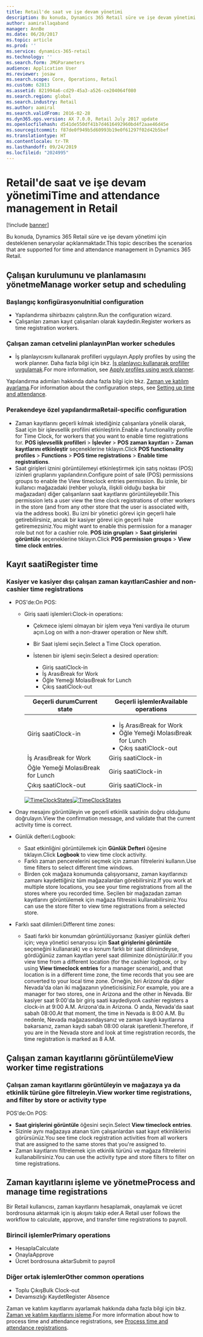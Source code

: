 ```yaml
---
title: Retail'de saat ve işe devam yönetimi
description: Bu konuda, Dynamics 365 Retail süre ve işe devam yönetimi için desteklenen senaryolar açıklanmaktadır.
author: aamirallaqaband
manager: AnnBe
ms.date: 06/20/2017
ms.topic: article
ms.prod: ''
ms.service: dynamics-365-retail
ms.technology: ''
ms.search.form: JMGParameters
audience: Application User
ms.reviewer: josaw
ms.search.scope: Core, Operations, Retail
ms.custom: 62813
ms.assetid: 821994a6-cd29-45a3-a526-ce204064f080
ms.search.region: global
ms.search.industry: Retail
ms.author: aamiral
ms.search.validFrom: 2016-02-28
ms.dyn365.ops.version: AX 7.0.0, Retail July 2017 update
ms.openlocfilehash: d541de550df41b7d4616492960bd4f2aae46d45e
ms.sourcegitcommit: f87de0f949b5d60993b19e0f61297f02d42b5bef
ms.translationtype: HT
ms.contentlocale: tr-TR
ms.lasthandoff: 09/24/2019
ms.locfileid: "2024995"
---
```

# <a name="time-and-attendance-management-in-retail"></a><span data-ttu-id="07e9e-103">Retail'de saat ve işe devam yönetimi</span><span class="sxs-lookup"><span data-stu-id="07e9e-103">Time and attendance management in Retail</span></span>

[!include [banner](includes/banner.md)]

<span data-ttu-id="07e9e-104">Bu konuda, Dynamics 365 Retail süre ve işe devam yönetimi için desteklenen senaryolar açıklanmaktadır.</span><span class="sxs-lookup"><span data-stu-id="07e9e-104">This topic describes the scenarios that are supported for time and attendance management in Dynamics 365 Retail.</span></span>

## <a name="manage-worker-setup-and-scheduling"></a><span data-ttu-id="07e9e-105">Çalışan kurulumunu ve planlamasını yönetme</span><span class="sxs-lookup"><span data-stu-id="07e9e-105">Manage worker setup and scheduling</span></span>

### <a name="initial-configuration"></a><span data-ttu-id="07e9e-106">Başlangıç konfigürasyonu</span><span class="sxs-lookup"><span data-stu-id="07e9e-106">Initial configuration</span></span>

- <span data-ttu-id="07e9e-107">Yapılandırma sihirbazını çalıştırın.</span><span class="sxs-lookup"><span data-stu-id="07e9e-107">Run the configuration wizard.</span></span>
- <span data-ttu-id="07e9e-108">Çalışanları zaman kayıt çalışanları olarak kaydedin.</span><span class="sxs-lookup"><span data-stu-id="07e9e-108">Register workers as time registration workers.</span></span>

### <a name="plan-worker-schedules"></a><span data-ttu-id="07e9e-109">Çalışan zaman cetvelini planlayın</span><span class="sxs-lookup"><span data-stu-id="07e9e-109">Plan worker schedules</span></span>

- <span data-ttu-id="07e9e-110">İş planlayıcısını kullanarak profilleri uygulayın.</span><span class="sxs-lookup"><span data-stu-id="07e9e-110">Apply profiles by using the work planner.</span></span> <span data-ttu-id="07e9e-111">Daha fazla bilgi için bkz. [İş planlayıcı kullanarak profiller uygulamak](https://technet.microsoft.com/library/aa551234.aspx).</span><span class="sxs-lookup"><span data-stu-id="07e9e-111">For more information, see [Apply profiles using work planner](https://technet.microsoft.com/library/aa551234.aspx).</span></span>

<span data-ttu-id="07e9e-112">Yapılandırma adımları hakkında daha fazla bilgi için bkz. [Zaman ve katılım ayarlama](https://technet.microsoft.com/library/aa496971.aspx).</span><span class="sxs-lookup"><span data-stu-id="07e9e-112">For information about the configuration steps, see [Setting up time and attendance](https://technet.microsoft.com/library/aa496971.aspx).</span></span>

### <a name="retail-specific-configuration"></a><span data-ttu-id="07e9e-113">Perakendeye özel yapılandırma</span><span class="sxs-lookup"><span data-stu-id="07e9e-113">Retail-specific configuration</span></span>

- <span data-ttu-id="07e9e-114">Zaman kayıtlarını geçerli kılmak istediğiniz çalışanlara yönelik olarak, Saat için bir işlevsellik profilini etkinleştirin.</span><span class="sxs-lookup"><span data-stu-id="07e9e-114">Enable a functionality profile for Time Clock, for workers that you want to enable time registrations for.</span></span> <span data-ttu-id="07e9e-115">**POS işlevsellik profilleri** &gt; **İşlevler** &gt; **POS zaman kayıtları** &gt; **Zaman kayıtlarını etkinleştir** seçeneklerine tıklayın.</span><span class="sxs-lookup"><span data-stu-id="07e9e-115">Click **POS functionality profiles** &gt; **Functions** &gt; **POS time registrations** &gt; **Enable time registrations**.</span></span>
- <span data-ttu-id="07e9e-116">Saat girişleri iznini görüntülemeyi etkinleştirmek için satış noktası (POS) izinleri gruplarını yapılandırın.</span><span class="sxs-lookup"><span data-stu-id="07e9e-116">Configure point of sale (POS) permissions groups to enable the View timeclock entries permission.</span></span> <span data-ttu-id="07e9e-117">Bu izinle, bir kullanıcı mağazadaki (rehber yoluyla, ilişkili olduğu başka bir mağazadan) diğer çalışanların saat kayıtlarını görüntüleyebilir.</span><span class="sxs-lookup"><span data-stu-id="07e9e-117">This permission lets a user view the time clock registrations of other workers in the store (and from any other store that the user is associated with, via the address book).</span></span> <span data-ttu-id="07e9e-118">Bu izni bir yönetici görevi için geçerli hale getirebilirsiniz, ancak bir kasiyer görevi için geçerli hale getiremezsiniz.</span><span class="sxs-lookup"><span data-stu-id="07e9e-118">You might want to enable this permission for a manager role but not for a cashier role.</span></span> <span data-ttu-id="07e9e-119">**POS izin grupları** &gt; **Saat girişlerini görüntüle** seçeneklerine tıklayın.</span><span class="sxs-lookup"><span data-stu-id="07e9e-119">Click **POS permission groups** &gt; **View time clock entries**.</span></span>

## <a name="register-time"></a><span data-ttu-id="07e9e-120">Kayıt saati</span><span class="sxs-lookup"><span data-stu-id="07e9e-120">Register time</span></span>

### <a name="cashier-and-non-cashier-time-registrations"></a><span data-ttu-id="07e9e-121">Kasiyer ve kasiyer dışı çalışan zaman kayıtları</span><span class="sxs-lookup"><span data-stu-id="07e9e-121">Cashier and non-cashier time registrations</span></span>

- <span data-ttu-id="07e9e-122">POS'de:</span><span class="sxs-lookup"><span data-stu-id="07e9e-122">On POS:</span></span>

    - <span data-ttu-id="07e9e-123">Giriş saati işlemleri:</span><span class="sxs-lookup"><span data-stu-id="07e9e-123">Clock-in operations:</span></span>

        - <span data-ttu-id="07e9e-124">Çekmece işlemi olmayan bir işlem veya Yeni vardiya ile oturum açın.</span><span class="sxs-lookup"><span data-stu-id="07e9e-124">Log on with a non-drawer operation or New shift.</span></span>
        - <span data-ttu-id="07e9e-125">Bir Saat işlemi seçin.</span><span class="sxs-lookup"><span data-stu-id="07e9e-125">Select a Time Clock operation.</span></span>
        - <span data-ttu-id="07e9e-126">İstenen bir işlemi seçin:</span><span class="sxs-lookup"><span data-stu-id="07e9e-126">Select a desired operation:</span></span>

            - <span data-ttu-id="07e9e-127">Giriş saati</span><span class="sxs-lookup"><span data-stu-id="07e9e-127">Clock-in</span></span>
            - <span data-ttu-id="07e9e-128">İş Arası</span><span class="sxs-lookup"><span data-stu-id="07e9e-128">Break for Work</span></span>
            - <span data-ttu-id="07e9e-129">Öğle Yemeği Molası</span><span class="sxs-lookup"><span data-stu-id="07e9e-129">Break for Lunch</span></span>
            - <span data-ttu-id="07e9e-130">Çıkış saati</span><span class="sxs-lookup"><span data-stu-id="07e9e-130">Clock-out</span></span>

        <table>
        <thead>
        <tr>
        <th><span data-ttu-id="07e9e-131">Geçerli durum</span><span class="sxs-lookup"><span data-stu-id="07e9e-131">Current state</span></span></th>
        <th><span data-ttu-id="07e9e-132">Geçerli işlemler</span><span class="sxs-lookup"><span data-stu-id="07e9e-132">Available operations</span></span></th>
        </tr>
        </thead>
        <tbody>
        <tr>
        <td><span data-ttu-id="07e9e-133">Giriş saati</span><span class="sxs-lookup"><span data-stu-id="07e9e-133">Clock-in</span></span></td>
        <td>
        <ul>
        <li><span data-ttu-id="07e9e-134">İş Arası</span><span class="sxs-lookup"><span data-stu-id="07e9e-134">Break for Work</span></span></li>
        <li><span data-ttu-id="07e9e-135">Öğle Yemeği Molası</span><span class="sxs-lookup"><span data-stu-id="07e9e-135">Break for Lunch</span></span></li>
        <li><span data-ttu-id="07e9e-136">Çıkış saati</span><span class="sxs-lookup"><span data-stu-id="07e9e-136">Clock-out</span></span></li>
        </ul>
        </td>
        </tr>
        <tr>
        <td><span data-ttu-id="07e9e-137">İş Arası</span><span class="sxs-lookup"><span data-stu-id="07e9e-137">Break for Work</span></span></td>
        <td><span data-ttu-id="07e9e-138">Giriş saati</span><span class="sxs-lookup"><span data-stu-id="07e9e-138">Clock-in</span></span></td>
        </tr>
        <tr>
        <td><span data-ttu-id="07e9e-139">Öğle Yemeği Molası</span><span class="sxs-lookup"><span data-stu-id="07e9e-139">Break for Lunch</span></span></td>
        <td><span data-ttu-id="07e9e-140">Giriş saati</span><span class="sxs-lookup"><span data-stu-id="07e9e-140">Clock-in</span></span></td>
        </tr>
        <tr>
        <td><span data-ttu-id="07e9e-141">Çıkış saati</span><span class="sxs-lookup"><span data-stu-id="07e9e-141">Clock-out</span></span></td>
        <td><span data-ttu-id="07e9e-142">Giriş saati</span><span class="sxs-lookup"><span data-stu-id="07e9e-142">Clock-in</span></span></td>
        </tr>
        </tbody>
        </table>

        <span data-ttu-id="07e9e-143">[![TimeClockStates](./media/timeclockstates.png)](./media/timeclockstates.png)</span><span class="sxs-lookup"><span data-stu-id="07e9e-143">[![TimeClockStates](./media/timeclockstates.png)](./media/timeclockstates.png)</span></span>

- <span data-ttu-id="07e9e-144">Onay mesajını görüntüleyin ve geçerli etkinlik saatinin doğru olduğunu doğrulayın.</span><span class="sxs-lookup"><span data-stu-id="07e9e-144">View the confirmation message, and validate that the current activity time is correct.</span></span>
- <span data-ttu-id="07e9e-145">Günlük defteri:</span><span class="sxs-lookup"><span data-stu-id="07e9e-145">Logbook:</span></span>

    - <span data-ttu-id="07e9e-146">Saat etkinliğini görüntülemek için **Günlük Defteri** öğesine tıklayın.</span><span class="sxs-lookup"><span data-stu-id="07e9e-146">Click **Logbook** to view time clock activity.</span></span>
    - <span data-ttu-id="07e9e-147">Farklı zaman pencerelerini seçmek için zaman filtrelerini kullanın.</span><span class="sxs-lookup"><span data-stu-id="07e9e-147">Use time filters to select different time windows.</span></span>
    - <span data-ttu-id="07e9e-148">Birden çok mağaza konumunda çalışıyorsanız, zaman kayıtlarınızı zamanı kaydettiğiniz tüm mağazalardan görebilirsiniz.</span><span class="sxs-lookup"><span data-stu-id="07e9e-148">If you work at multiple store locations, you see your time registrations from all the stores where you recorded time.</span></span> <span data-ttu-id="07e9e-149">Seçilen bir mağazadan zaman kayıtlarını görüntülemek için mağaza filtresini kullanabilirsiniz.</span><span class="sxs-lookup"><span data-stu-id="07e9e-149">You can use the store filter to view time registrations from a selected store.</span></span>

- <span data-ttu-id="07e9e-150">Farklı saat dilimleri:</span><span class="sxs-lookup"><span data-stu-id="07e9e-150">Different time zones:</span></span>

    - <span data-ttu-id="07e9e-151">Saati farklı bir konumdan görüntülüyorsanız (kasiyer günlük defteri için; veya yönetici senaryosu için **Saat girişlerini görüntüle** seçeneğini kullanarak) ve o konum farklı bir saat dilimindeyse, gördüğünüz zaman kayıtları yerel saat diliminize dönüştürülür.</span><span class="sxs-lookup"><span data-stu-id="07e9e-151">If you view time from a different location (for the cashier logbook, or by using **View timeclock entries** for a manager scenario), and that location is in a different time zone, the time records that you see are converted to your local time zone.</span></span> <span data-ttu-id="07e9e-152">Örneğin, biri Arizona'da diğer Nevada'da olan iki mağazanın yöneticisisiniz.</span><span class="sxs-lookup"><span data-stu-id="07e9e-152">For example, you are a manager for two stores, one in Arizona and the other in Nevada.</span></span> <span data-ttu-id="07e9e-153">Bir kasiyer saat 9:00'da bir giriş saati kaydediyor</span><span class="sxs-lookup"><span data-stu-id="07e9e-153">A cashier registers a clock-in at 9:00 A.M.</span></span> <span data-ttu-id="07e9e-154">Arizona'da.</span><span class="sxs-lookup"><span data-stu-id="07e9e-154">in Arizona.</span></span> <span data-ttu-id="07e9e-155">O anda, Nevada'da saat sabah 08:00.</span><span class="sxs-lookup"><span data-stu-id="07e9e-155">At that moment, the time in Nevada is 8:00 A.M.</span></span> <span data-ttu-id="07e9e-156">Bu nedenle, Nevada mağazasındaysanız ve zaman kaydı kayıtlarına bakarsanız, zaman kaydı sabah 08:00 olarak işaretlenir.</span><span class="sxs-lookup"><span data-stu-id="07e9e-156">Therefore, if you are in the Nevada store and look at time registration records, the time registration is marked as 8 A.M.</span></span>

## <a name="view-worker-time-registrations"></a><span data-ttu-id="07e9e-157">Çalışan zaman kayıtlarını görüntüleme</span><span class="sxs-lookup"><span data-stu-id="07e9e-157">View worker time registrations</span></span>

### <a name="view-worker-time-registrations-and-filter-by-store-or-activity-type"></a><span data-ttu-id="07e9e-158">Çalışan zaman kayıtlarını görüntüleyin ve mağazaya ya da etkinlik türüne göre filtreleyin.</span><span class="sxs-lookup"><span data-stu-id="07e9e-158">View worker time registrations, and filter by store or activity type</span></span>

<span data-ttu-id="07e9e-159">POS'de:</span><span class="sxs-lookup"><span data-stu-id="07e9e-159">On POS:</span></span>

- <span data-ttu-id="07e9e-160">**Saat girişlerini görüntüle** öğesini seçin.</span><span class="sxs-lookup"><span data-stu-id="07e9e-160">Select **View timeclock entries**.</span></span>
- <span data-ttu-id="07e9e-161">Sizinle aynı mağazaya atanan tüm çalışanlardan saat kayıt etkinliklerini görürsünüz.</span><span class="sxs-lookup"><span data-stu-id="07e9e-161">You see time clock registration activities from all workers that are assigned to the same stores that you're assigned to.</span></span>
- <span data-ttu-id="07e9e-162">Zaman kayıtlarını filtrelemek için etkinlik türünü ve mağaza filtrelerini kullanabilirsiniz.</span><span class="sxs-lookup"><span data-stu-id="07e9e-162">You can use the activity type and store filters to filter on time registrations.</span></span>

## <a name="process-and-manage-time-registrations"></a><span data-ttu-id="07e9e-163">Zaman kayıtlarını işleme ve yönetme</span><span class="sxs-lookup"><span data-stu-id="07e9e-163">Process and manage time registrations</span></span>

<span data-ttu-id="07e9e-164">Bir Retail kullanıcısı, zaman kayıtlarını hesaplamak, onaylamak ve ücret bordrosuna aktarmak için iş akışını takip eder.</span><span class="sxs-lookup"><span data-stu-id="07e9e-164">A Retail user follows the workflow to calculate, approve, and transfer time registrations to payroll.</span></span>

### <a name="primary-operations"></a><span data-ttu-id="07e9e-165">Birincil işlemler</span><span class="sxs-lookup"><span data-stu-id="07e9e-165">Primary operations</span></span>

- <span data-ttu-id="07e9e-166">Hesapla</span><span class="sxs-lookup"><span data-stu-id="07e9e-166">Calculate</span></span>
- <span data-ttu-id="07e9e-167">Onayla</span><span class="sxs-lookup"><span data-stu-id="07e9e-167">Approve</span></span>
- <span data-ttu-id="07e9e-168">Ücret bordrosuna aktar</span><span class="sxs-lookup"><span data-stu-id="07e9e-168">Submit to payroll</span></span>

### <a name="other-common-operations"></a><span data-ttu-id="07e9e-169">Diğer ortak işlemler</span><span class="sxs-lookup"><span data-stu-id="07e9e-169">Other common operations</span></span>

- <span data-ttu-id="07e9e-170">Toplu Çıkış</span><span class="sxs-lookup"><span data-stu-id="07e9e-170">Bulk Clock-out</span></span>
- <span data-ttu-id="07e9e-171">Devamsızlığı Kaydet</span><span class="sxs-lookup"><span data-stu-id="07e9e-171">Register Absence</span></span>

<span data-ttu-id="07e9e-172">Zaman ve katılım kayıtlarını ayarlamak hakkında daha fazla bilgi için bkz. [Zaman ve katılım kayıtlarını işleme](https://technet.microsoft.com/library/aa573180.aspx).</span><span class="sxs-lookup"><span data-stu-id="07e9e-172">For more information about how to process time and attendance registrations, see [Process time and attendance registrations](https://technet.microsoft.com/library/aa573180.aspx).</span></span>
